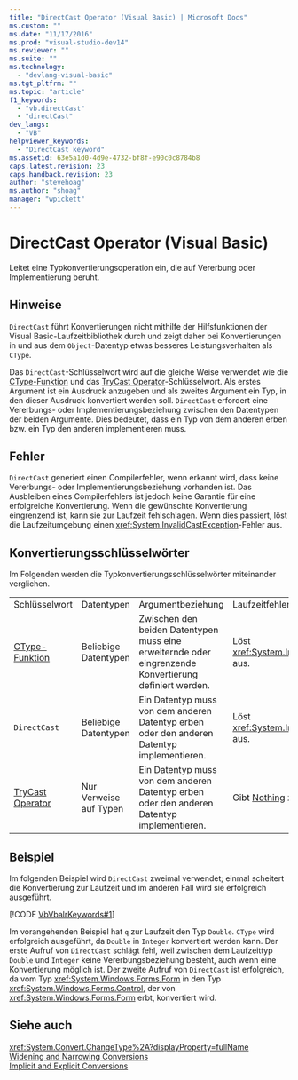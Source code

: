 ```yaml
---
title: "DirectCast Operator (Visual Basic) | Microsoft Docs"
ms.custom: ""
ms.date: "11/17/2016"
ms.prod: "visual-studio-dev14"
ms.reviewer: ""
ms.suite: ""
ms.technology: 
  - "devlang-visual-basic"
ms.tgt_pltfrm: ""
ms.topic: "article"
f1_keywords: 
  - "vb.directCast"
  - "directCast"
dev_langs: 
  - "VB"
helpviewer_keywords: 
  - "DirectCast keyword"
ms.assetid: 63e5a1d0-4d9e-4732-bf8f-e90c0c8784b8
caps.latest.revision: 23
caps.handback.revision: 23
author: "stevehoag"
ms.author: "shoag"
manager: "wpickett"
---
```

# DirectCast Operator (Visual Basic)
Leitet eine Typkonvertierungsoperation ein, die auf Vererbung oder Implementierung beruht.  
  
## Hinweise  
 `DirectCast` führt Konvertierungen nicht mithilfe der Hilfsfunktionen der Visual Basic\-Laufzeitbibliothek durch und zeigt daher bei Konvertierungen in und aus dem `Object`\-Datentyp etwas besseres Leistungsverhalten als `CType`.  
  
 Das `DirectCast`\-Schlüsselwort wird auf die gleiche Weise verwendet wie die [CType\-Funktion](../../../visual-basic/language-reference/functions/ctype-function.md) und das [TryCast Operator](../../../visual-basic/language-reference/operators/trycast-operator.md)\-Schlüsselwort.  Als erstes Argument ist ein Ausdruck anzugeben und als zweites Argument ein Typ, in den dieser Ausdruck konvertiert werden soll.  `DirectCast` erfordert eine Vererbungs\- oder Implementierungsbeziehung zwischen den Datentypen der beiden Argumente.  Dies bedeutet, dass ein Typ von dem anderen erben bzw. ein Typ den anderen implementieren muss.  
  
## Fehler  
 `DirectCast` generiert einen Compilerfehler, wenn erkannt wird, dass keine Vererbungs\- oder Implementierungsbeziehung vorhanden ist.  Das Ausbleiben eines Compilerfehlers ist jedoch keine Garantie für eine erfolgreiche Konvertierung.  Wenn die gewünschte Konvertierung eingrenzend ist, kann sie zur Laufzeit fehlschlagen.  Wenn dies passiert, löst die Laufzeitumgebung einen <xref:System.InvalidCastException>\-Fehler aus.  
  
## Konvertierungsschlüsselwörter  
 Im Folgenden werden die Typkonvertierungsschlüsselwörter miteinander verglichen.  
  
|||||  
|-|-|-|-|  
|Schlüsselwort|Datentypen|Argumentbeziehung|Laufzeitfehler|  
|[CType\-Funktion](../../../visual-basic/language-reference/functions/ctype-function.md)|Beliebige Datentypen|Zwischen den beiden Datentypen muss eine erweiternde oder eingrenzende Konvertierung definiert werden.|Löst <xref:System.InvalidCastException> aus.|  
|`DirectCast`|Beliebige Datentypen|Ein Datentyp muss von dem anderen Datentyp erben oder den anderen Datentyp implementieren.|Löst <xref:System.InvalidCastException> aus.|  
|[TryCast Operator](../../../visual-basic/language-reference/operators/trycast-operator.md)|Nur Verweise auf Typen|Ein Datentyp muss von dem anderen Datentyp erben oder den anderen Datentyp implementieren.|Gibt [Nothing](../../../visual-basic/language-reference/nothing.md) zurück.|  
  
## Beispiel  
 Im folgenden Beispiel wird `DirectCast` zweimal verwendet; einmal scheitert die Konvertierung zur Laufzeit und im anderen Fall wird sie erfolgreich ausgeführt.  
  
 [!CODE [VbVbalrKeywords#1](../CodeSnippet/VS_Snippets_VBCSharp/VbVbalrKeywords#1)]  
  
 Im vorangehenden Beispiel hat `q` zur Laufzeit den Typ `Double`.  `CType` wird erfolgreich ausgeführt, da `Double` in `Integer` konvertiert werden kann.  Der erste Aufruf von `DirectCast` schlägt fehl, weil zwischen dem Laufzeittyp `Double` und `Integer` keine Vererbungsbeziehung besteht, auch wenn eine Konvertierung möglich ist.  Der zweite Aufruf von `DirectCast` ist erfolgreich, da vom Typ <xref:System.Windows.Forms.Form> in den Typ <xref:System.Windows.Forms.Control>, der von <xref:System.Windows.Forms.Form> erbt, konvertiert wird.  
  
## Siehe auch  
 <xref:System.Convert.ChangeType%2A?displayProperty=fullName>   
 [Widening and Narrowing Conversions](../../../visual-basic/programming-guide/language-features/data-types/widening-and-narrowing-conversions.md)   
 [Implicit and Explicit Conversions](../../../visual-basic/programming-guide/language-features/data-types/implicit-and-explicit-conversions.md)